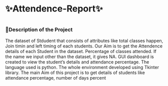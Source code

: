  # ✨Attendence-Report✨
#
### 📍Description of the Project
The dataset of Stdudent that consists of attributes like total classes happen, Join timin and left timing of each students. Our Aim is to get the Attendence details of each Student in the dataset. Percentage of classes attended. If the name we input other than the dataset, it gives NA.
GUI dashboard is created to view the student’s details and attendance percentage. 
The language used is python.
The whole environment developed using Tkinter library.
The main Aim of this project is to get details of students like attendance percentage, number of days percent
